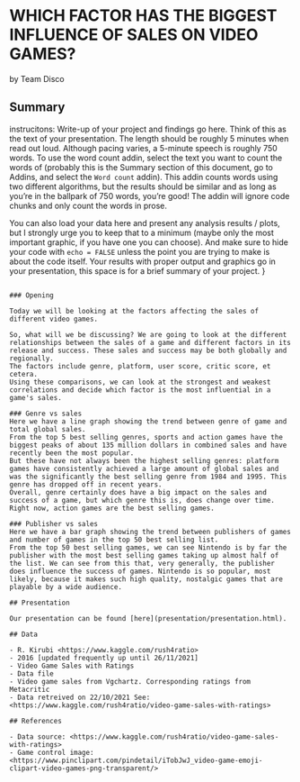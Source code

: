 WHICH FACTOR HAS THE BIGGEST INFLUENCE OF SALES ON VIDEO GAMES?
================
by Team Disco

## Summary

instrucitons: 
Write-up of your project and findings go here. Think of this as the text
of your presentation. The length should be roughly 5 minutes when read
out loud. Although pacing varies, a 5-minute speech is roughly 750
words. To use the word count addin, select the text you want to count
the words of (probably this is the Summary section of this document, go
to Addins, and select the `Word count` addin). This addin counts words
using two different algorithms, but the results should be similar and as
long as you’re in the ballpark of 750 words, you’re good! The addin will
ignore code chunks and only count the words in prose.

You can also load your data here and present any analysis results /
plots, but I strongly urge you to keep that to a minimum (maybe only the
most important graphic, if you have one you can choose). And make sure
to hide your code with `echo = FALSE` unless the point you are trying to
make is about the code itself. Your results with proper output and
graphics go in your presentation, this space is for a brief summary of
your project.
}
```

### Opening

Today we will be looking at the factors affecting the sales of different video games.

So, what will we be discussing? We are going to look at the different relationships between the sales of a game and different factors in its release and success. These sales and success may be both globally and regionally.
The factors include genre, platform, user score, critic score, et cetera.
Using these comparisons, we can look at the strongest and weakest correlations and decide which factor is the most influential in a game's sales.

### Genre vs sales
Here we have a line graph showing the trend between genre of game and total global sales.
From the top 5 best selling genres, sports and action games have the biggest peaks of about 135 million dollars in combined sales and have recently been the most popular.
But these have not always been the highest selling genres: platform games have consistently achieved a large amount of global sales and was the significantly the best selling genre from 1984 and 1995. This genre has dropped off in recent years.
Overall, genre certainly does have a big impact on the sales and success of a game, but which genre this is, does change over time. Right now, action games are the best selling games.

### Publisher vs sales
Here we have a bar graph showing the trend between publishers of games and number of games in the top 50 best selling list.
From the top 50 best selling games, we can see Nintendo is by far the publisher with the most best selling games taking up almost half of the list. We can see from this that, very generally, the publisher does influence the success of games. Nintendo is so popular, most likely, because it makes such high quality, nostalgic games that are playable by a wide audience.

## Presentation

Our presentation can be found [here](presentation/presentation.html).

## Data

- R. Kirubi <https://www.kaggle.com/rush4ratio>
- 2016 [updated frequently up until 26/11/2021]
- Video Game Sales with Ratings
- Data file
- Video game sales from Vgchartz. Corresponding ratings from Metacritic
- Data retreived on 22/10/2021 See: <https://www.kaggle.com/rush4ratio/video-game-sales-with-ratings>

## References

- Data source: <https://www.kaggle.com/rush4ratio/video-game-sales-with-ratings>
- Game control image: <https://www.pinclipart.com/pindetail/iTobJwJ_video-game-emoji-clipart-video-games-png-transparent/>
